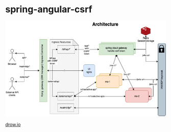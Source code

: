 # spring-angular-csrf

<img src="https://raw.githubusercontent.com/a2z-ice/angular-spring-csrf/main/spring-angular-csrf.jpg" width=600 height=300/>

[drow.io](https://drive.google.com/file/d/1A1WYL2BkgLnTogg67b0ycnRUVwz6YEy8/view?usp=drive_link)

